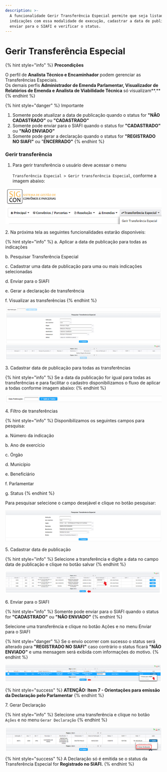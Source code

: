 ```yaml
---
description: >-
  A funcionalidade Gerir Transferência Especial permite que seja listadas as
  indicações com essa modalidade de execução, cadastrar a data de publicação, 
  enviar para o SIAFI e verificar o status.
---
```


# Gerir Transferência Especial

{% hint style="info" %}
**Precondições**

O perfil de **Analista Técnico e Encaminhador** podem gerenciar as Transferências Especiais.\
Os demais perfis **Administrador de Emenda Parlamentar, Visualizador de Relatórios de Emenda e Analista de Viabilidade Técnica** só visualizam**.**
{% endhint %}

{% hint style="danger" %}
Importante

1. Somente pode atualizar a data de publicação quando o status for **"NÃO CADASTRADO"** ou **"CADASTRADO"**
2. Somente pode enviar para o SIAFI quando o status for **"CADASTRADO"** ou **"NÃO ENVIADO"**
3. Somente pode gerar a declaração quando o status for **"REGISTRADO NO SIAFI"** ou "**ENCERRADO"**
{% endhint %}

### Gerir transferência

1. Para gerir transferência o usuário deve acessar o menu\
   \
   `Transferência Especial > Gerir transferência Especial`, conforme a imagem abaixo:

![](<../../.gitbook/assets/image (144).png>)

&#x20;    2\.  Na próxima tela as seguintes funcionalidades estarão disponíveis:

{% hint style="info" %}
a. Aplicar a data de publicação para todas as indicações&#x20;

b. Pesquisar Transferência Especial

c. Cadastrar uma data de publicação para uma ou mais indicações selecionadas

d. Enviar para o SIAFI

e. Gerar a declaração de transferência

f. Visualizar as transferências
{% endhint %}

![](<../../.gitbook/assets/image (34) (1).png>)

3\. Cadastrar data de publicação para todas as transferências

{% hint style="info" %}
Se a data da publicação for igual para todas as transferências e para facilitar o cadastro disponibilizamos o fluxo de aplicar a todas conforme imagem abaixo:
{% endhint %}

![](<../../.gitbook/assets/image (31).png>)

4\. Filtro de transferências

{% hint style="info" %}
Disponibilizamos os seguintes campos para pesquisa:

a. Número da indicação

b. Ano de exercício

c. Órgão

d. Município

e. Beneficiário

f. Parlamentar

g. Status
{% endhint %}

Para pesquisar selecione o campo desejável e clique no botão pesquisar:

![](<../../.gitbook/assets/image (3).png>)

5\.  Cadastrar data de publicação

{% hint style="info" %}
Selecione a transferência e digite a data no campo data de publicação e clique no botão salvar
{% endhint %}

![](<../../.gitbook/assets/image (137).png>)

6\.  Enviar para o SIAFI

{% hint style="info" %}
Somente pode enviar para o SIAFI quando o status for **"CADASTRADO"** ou **"NÃO ENVIADO"**
{% endhint %}

Selecione uma transferência e clique no botão Ações e no menu Enviar para o SIAFI

{% hint style="danger" %}
Se o envio ocorrer com sucesso o status será alterado para **"REGISTRADO NO SIAFI"** caso contrário o status ficará  **"NÃO ENVIADO"** e uma mensagem será exibida com informações do motivo.
{% endhint %}

![](<../../.gitbook/assets/image (12).png>)

{% hint style="success" %}
**ATENÇÃO: Item 7 - Orientações para emissão da Declaração pelo Parlamentar**
{% endhint %}

7\.  Gerar Declaração

{% hint style="info" %}
Selecione uma transferência e clique no botão `Ações` e no menu `Gerar Declaração`
{% endhint %}

![](<../../.gitbook/assets/image (445).png>)

{% hint style="success" %}
A Declaração só é emitida se o status da Transferência Especial for **Registrado no SIAFI.**
{% endhint %}
